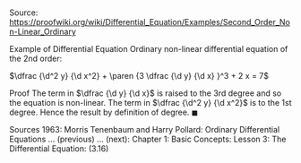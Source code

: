 # 

Source: https://proofwiki.org/wiki/Differential_Equation/Examples/Second_Order_Non-Linear_Ordinary

Example of Differential Equation
Ordinary non-linear differential equation of the $2$nd order:

$\dfrac {\d^2 y} {\d x^2} + \paren {3 \dfrac {\d y} {\d x} }^3 + 2 x = 7$


Proof
The term in $\dfrac {\d y} {\d x}$ is raised to the $3$rd degree and so the equation is non-linear.
The term in $\dfrac {\d^2 y} {\d x^2}$ is to the $1$st degree.
Hence the result by definition of degree.
$\blacksquare$


Sources
1963: Morris Tenenbaum and Harry Pollard: Ordinary Differential Equations ... (previous) ... (next): Chapter $1$: Basic Concepts: Lesson $3$: The Differential Equation: $(3.16)$




